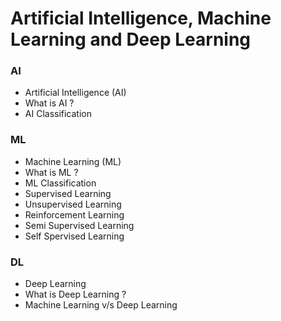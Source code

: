 # Artificial Intelligence, Machine Learning and Deep Learning

### AI
- Artificial Intelligence (AI)
- What is AI ?
- AI Classification

### ML
- Machine Learning (ML)
- What is ML ?
- ML Classification
- Supervised Learning
- Unsupervised Learning
- Reinforcement Learning
- Semi Supervised Learning
- Self Spervised Learning

### DL
- Deep Learning
- What is Deep Learning ?
- Machine Learning v/s Deep Learning
